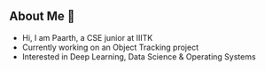 ## About Me 👋
<ul>
  <li> Hi, I am Paarth, a CSE junior at IIITK</li>
  <li> Currently working on an Object Tracking project </li> 
  <li> Interested in Deep Learning, Data Science & Operating Systems
  
<!--
**hydro-7/hydro-7** is a ✨ _special_ ✨ repository because its `README.md` (this file) appears on your GitHub profile.

Here are some ideas to get you started:

- 🔭 I’m currently working on ...
- 🌱 I’m currently learning ...
- 👯 I’m looking to collaborate on ...
- 🤔 I’m looking for help with ...
- 💬 Ask me about ...
- 📫 How to reach me: ...
- 😄 Pronouns: ...
- ⚡ Fun fact: ...
-->
